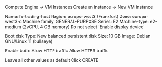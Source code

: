Compute Engine -> VM Instances
Create an instance -> New VM instance

Name: fx-trading-host
Region: europe-west3 (Frankfurt)
Zone: europe-west3-c
Machine family: GENERAL-PURPOSE
Series: E2
Machine-type: e2-medium (2vCPU, 4 GB memory)
Do not select 'Enable display device'

Boot disk
Type: New balanced persistent disk
Size: 10 GB
Image: Debian GNU/Linux 11 (bullseye)

Enable both:
    Allow HTTP traffic
    Allow HTTPS traffic


Leave all other values as default
Click CREATE



